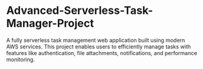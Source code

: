 # Advanced-Serverless-Task-Manager-Project
A fully serverless task management web application built using modern AWS services. This project enables users to efficiently manage tasks with features like authentication, file attachments, notifications, and performance monitoring.
